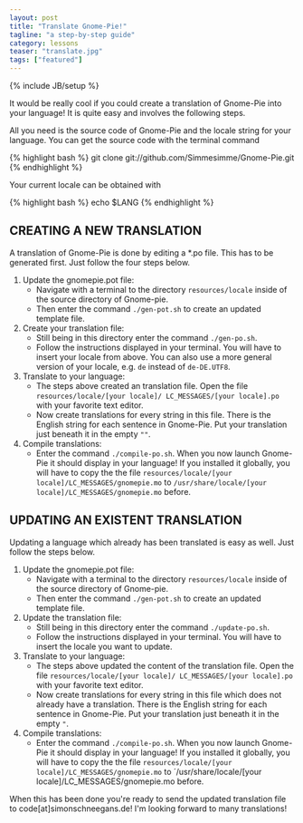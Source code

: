 ```yaml
---
layout: post
title: "Translate Gnome-Pie!"
tagline: "a step-by-step guide"
category: lessons
teaser: "translate.jpg"
tags: ["featured"]
---
```


{% include JB/setup %}

It would be really cool if you could create a translation of Gnome-Pie into your language! It is quite easy and involves the following steps.

<!--more-->

All you need is the source code of Gnome-Pie and the locale string for your language. You can get the source code with the terminal command

{% highlight bash %}
git clone git://github.com/Simmesimme/Gnome-Pie.git
{% endhighlight %}

Your current locale can be obtained with

{% highlight bash %}
echo $LANG
{% endhighlight %}

## CREATING A NEW TRANSLATION

A translation of Gnome-Pie is done by editing a *.po file. This has to be generated first. Just follow the four steps below.

<ol>
    <li> Update the gnomepie.pot file:
    <ul>
        <li>Navigate with a terminal to the directory <code>resources/locale</code> inside of the source directory of Gnome-pie.</li>
        <li>Then enter the command <code>./gen-pot.sh</code> to create an updated template file.</li>
    </ul>
    </li>
    <li> Create your translation file:
    <ul>
        <li>Still being in this directory enter the command <code>./gen-po.sh</code>.</li>
        <li>Follow the instructions displayed in your terminal. You will have to insert your locale from above. You can also use a more general version of your locale, e.g. <code>de</code> instead of <code>de-DE.UTF8</code>.</li>
    </ul>
    </li>
    <li> Translate to your language:
    <ul>
        <li>The steps above created an translation file. Open the file <code>resources/locale/[your locale]/ LC_MESSAGES/[your locale].po</code> with your favorite text editor.</li>
        <li>Now create translations for every string in this file. There is the English string for each sentence in Gnome-Pie. Put your translation just beneath it in the empty <code>""</code>.</li>
    </ul>
    </li>
    <li> Compile translations:
    <ul>
        <li>Enter the command <code>./compile-po.sh</code>. When you now launch Gnome-Pie it should display in your language! If you installed it globally, you will have to copy the the file <code>resources/locale/[your locale]/LC_MESSAGES/gnomepie.mo</code> to <code>/usr/share/locale/[your locale]/LC_MESSAGES/gnomepie.mo</code> before.</li>
    </ul>
    </li>
</ol>


## UPDATING AN EXISTENT TRANSLATION

Updating a language which already has been translated is easy as well. Just follow the steps below.

<ol>
    <li> Update the gnomepie.pot file:
    <ul>
        <li>Navigate with a terminal to the directory <code>resources/locale</code> inside of the source directory of Gnome-pie.</li>
        <li>Then enter the command <code>./gen-pot.sh</code> to create an updated template file.</li>
    </ul>
    </li>
    <li> Update the translation file:
    <ul>
        <li>Still being in this directory enter the command <code>./update-po.sh</code>.</li>
        <li>Follow the instructions displayed in your terminal. You will have to insert the locale you want to update.</li>
    </ul>
    </li>
    <li> Translate to your language:
    <ul>
        <li>The steps above updated the content of the translation file. Open the file <code>resources/locale/[your locale]/ LC_MESSAGES/[your locale].po</code> with your favorite text editor.</li>
        <li>Now create translations for every string in this file which does not already have a translation. There is the English string for each sentence in Gnome-Pie. Put your translation just beneath it in the empty <code>"</code>.</li>
    </ul>
    </li>
    <li> Compile translations:
    <ul>
        <li>Enter the command <code>./compile-po.sh</code>. When you now launch Gnome-Pie it should display in your language! If you installed it globally, you will have to copy the the file <code>resources/locale/[your locale]/LC_MESSAGES/gnomepie.mo</code> to ´/usr/share/locale/[your locale]/LC_MESSAGES/gnomepie.mo</code> before.</li>
    </ul>
    </li>
</ol>

When this has been done you're ready to send the updated translation file to code[at]simonschneegans.de! I'm looking forward to many translations!
